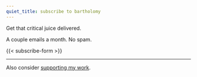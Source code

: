 ```yaml
---
quiet_title: subscribe to bartholomy
---
```


Get that critical juice delivered.

A couple emails a month. No spam.

{{< subscribe-form >}}

---

Also consider [supporting my work](/support/).
